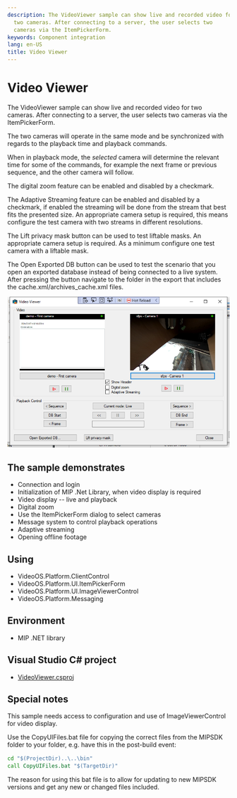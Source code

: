 ```yaml
---
description: The VideoViewer sample can show live and recorded video for
  two cameras. After connecting to a server, the user selects two
  cameras via the ItemPickerForm.
keywords: Component integration
lang: en-US
title: Video Viewer
---
```


# Video Viewer

The VideoViewer sample can show live and recorded video for two cameras.
After connecting to a server, the user selects two cameras via the
ItemPickerForm.

The two cameras will operate in the same mode and be synchronized with
regards to the playback time and playback commands.

When in playback mode, the *selected* camera will determine the relevant
time for some of the commands, for example the next frame or previous
sequence, and the other camera will follow.

The digital zoom feature can be enabled and disabled by a checkmark.

The Adaptive Streaming feature can be enabled and disabled by a checkmark, 
if enabled the streaming will be done from the stream that best fits the 
presented size. An appropriate camera setup is required, this means 
configure the test camera with two streams in different resolutions.

The Lift privacy mask button can be used to test liftable masks. An appropriate 
camera setup is required. As a minimum configure one test camera with a liftable mask.

The Open Exported DB button can be used to test the scenario that you
open an exported database instead of being connected to a live system. 
After pressing the button navigate to the folder in the
export that includes the cache.xml/archives_cache.xml files.

![Video Viewer](videoviewer.PNG)

## The sample demonstrates

-   Connection and login
-   Initialization of MIP .Net Library, when video display is required
-   Video display -- live and playback
-   Digital zoom
-   Use the ItemPickerForm dialog to select cameras
-   Message system to control playback operations
-   Adaptive streaming
-	Opening offline footage

## Using

-   VideoOS.Platform.ClientControl
-   VideoOS.Platform.UI.ItemPickerForm
-   VideoOS.Platform.UI.ImageViewerControl
-   VideoOS.Platform.Messaging

## Environment

-   MIP .NET library

## Visual Studio C\# project

-   [VideoViewer.csproj](javascript:openLink('..\\\\ComponentSamples\\\\VideoViewer\\\\VideoViewer.csproj');)

## Special notes

This sample needs access to configuration and use of ImageViewerControl
for video display.

Use the CopyUIFiles.bat file for copying the correct files from the
MIPSDK folder to your folder, e.g. have this in the post-build event:

~~~ cmd
cd "$(ProjectDir)..\..\bin"
call CopyUIFiles.bat "$(TargetDir)"
~~~

The reason for using this bat file is to allow for updating to new
MIPSDK versions and get any new or changed files included.
